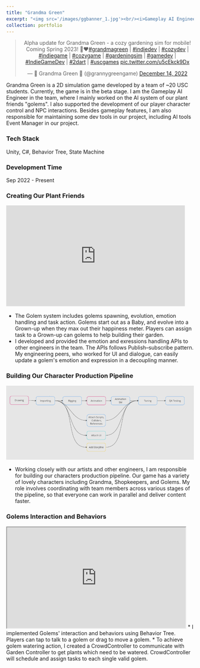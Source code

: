 ```yaml
---
title: "Grandma Green"
excerpt: "<img src='/images/ggbanner_1.jpg'><br/><i>Gameplay AI Engineer / Unity / Coming to Mobile<i>"
collection: portfolio
---
```


<body>
    <center>
    <blockquote class="twitter-tweet"><p lang="en" dir="ltr">Alpha update for Grandma Green - a cozy gardening sim for mobile! Coming Spring 2023! 🌷❤️<a href="https://twitter.com/hashtag/grandmagreen?src=hash&amp;ref_src=twsrc%5Etfw">#grandmagreen</a> | <a href="https://twitter.com/hashtag/indiedev?src=hash&amp;ref_src=twsrc%5Etfw">#indiedev</a> | <a href="https://twitter.com/hashtag/cozydev?src=hash&amp;ref_src=twsrc%5Etfw">#cozydev</a> | <a href="https://twitter.com/hashtag/indiegame?src=hash&amp;ref_src=twsrc%5Etfw">#indiegame</a> | <a href="https://twitter.com/hashtag/cozygame?src=hash&amp;ref_src=twsrc%5Etfw">#cozygame</a> | <a href="https://twitter.com/hashtag/gardeningsim?src=hash&amp;ref_src=twsrc%5Etfw">#gardeningsim</a> | <a href="https://twitter.com/hashtag/gamedev?src=hash&amp;ref_src=twsrc%5Etfw">#gamedev</a> | <a href="https://twitter.com/hashtag/IndieGameDev?src=hash&amp;ref_src=twsrc%5Etfw">#IndieGameDev</a> | <a href="https://twitter.com/hashtag/2dart?src=hash&amp;ref_src=twsrc%5Etfw">#2dart</a> | <a href="https://twitter.com/hashtag/uscgames?src=hash&amp;ref_src=twsrc%5Etfw">#uscgames</a> <a href="https://t.co/u5cEkck9Dx">pic.twitter.com/u5cEkck9Dx</a></p>&mdash; 💚 Grandma Green 💚 (@grannygreengame) <a href="https://twitter.com/grannygreengame/status/1603126430333865984?ref_src=twsrc%5Etfw">December 14, 2022</a></blockquote> <script async src="https://platform.twitter.com/widgets.js" charset="utf-8"></script>
    </center>
</body>

Grandma Green is a 2D simulation game developed by a team of ~20 USC students. Currently, the game is in the beta stage. I am the Gameplay AI Engineer in the team, where I mainly worked on the AI system of our plant friends "golems". I also supported the development of our player character control and NPC interactions. Besides gameplay features, I am also responsible for maintaining some dev tools in our project, including AI tools Event Manager in our project. 

### Tech Stack
Unity, C#, Behavior Tree, State Machine

### Development Time
Sep 2022 - Present

### Creating Our Plant Friends
<iframe width="480" height="270"
src="https://www.youtube.com/embed/EfACmy3D3ps?
&autoplay=1"frameborder="0"
allowfullscreen></iframe>

* The Golem system includes golems spawning, evolution, emotion handling and task action. Golems start out as a Baby, and evolve into a Grown-up when they max out their happiness meter. Players can assign task to a Grown-up can golems to help building their garden.  
* I developed and provided the emotion and exressions handling APIs to other engineers in the team. The APIs follows Publish–subscribe pattern. My engineering peers, who worked for UI and dialogue, can easily update a golem's emotion and expression in a decoupling manner.

### Building Our Character Production Pipeline
<img src = '/images/CHApipeline.png'><br/>
* Working closely with our artists and other engineers, I am responsible for building our characters production pipeline. Our game has a variety of lovely characters including Grandma, Shopkeepers, and Golems. My role involves coordinating with team members across various stages of the pipeline, so that everyone can work in parallel and deliver content faster.

### Golems Interaction and Behaviors
<iframe width="480" height="270"
src="https://www.youtube.com/embed/wUzI3ZM0hH4">
</iframe>
* I implemented Golems' interaction and behaviors using Behavior Tree. Players can tap to talk to a golem or drag to move a golem. 
* To achieve golem watering action, I created a CrowdController to communicate with Garden Controller to get plants which need to be watered. CrowdController will schedule and assign tasks to each single valid golem. 
